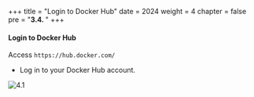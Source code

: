 +++
title = "Login to Docker Hub"
date = 2024
weight = 4
chapter = false
pre = "<b>3.4. </b>"
+++

#### Login to Docker Hub

Access `https://hub.docker.com/`

- Log in to your Docker Hub account.

![4.1](/images/3-preparation/3.4.1.png)
